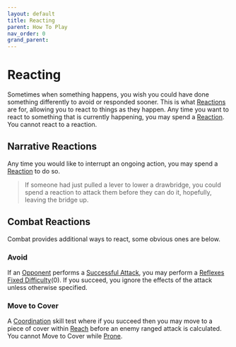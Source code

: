 ```yaml
---
layout: default
title: Reacting
parent: How To Play
nav_order: 0
grand_parent:
---
```


# Reacting

Sometimes when something happens, you wish you could have done something differently to avoid or responded sooner. This is what [Reactions](Game/Blocks/Core/Reactions) are for, allowing you to react to things as they happen. Any time you want to react to something that is currently happening, you may spend a [Reaction](Game/Blocks/Core/Reaction). You cannot react to a reaction.

## Narrative Reactions

Any time you would like to interrupt an ongoing action, you may spend a [Reaction](Game/Blocks/Core/Reaction) to do so.

> If someone had just pulled a lever to lower a drawbridge, you could spend a reaction to attack them before they can do it, hopefully, leaving the bridge up.

## Combat Reactions

Combat provides additional ways to react, some obvious ones are below.

### Avoid

If an [Opponent](Terminology#Opponent) performs a [Successful Attack](Terminology#Successful%20Attack), you may perform a [Reflexes](Agility#Reflexes) [Fixed Difficulty](Skills#Fixed%20Difficulty)(0). If you succeed, you ignore the effects of the attack unless otherwise specified.

### Move to Cover

A [Coordination](Agility#Coordination) skill test where if you succeed then you may move to a piece of cover within [Reach](Movement#Reach) before an enemy ranged attack is calculated. You cannot Move to Cover while [Prone](Effects#Prone).
